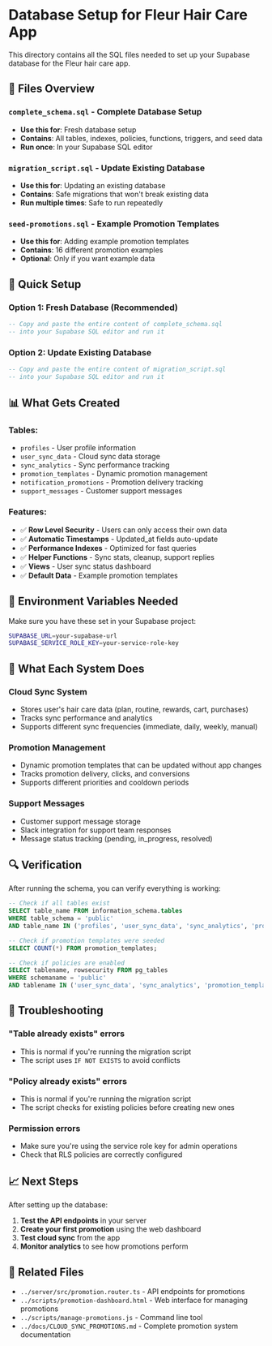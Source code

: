 # Database Setup for Fleur Hair Care App

This directory contains all the SQL files needed to set up your Supabase database for the Fleur hair care app.

## 📁 Files Overview

### **`complete_schema.sql`** - Complete Database Setup
- **Use this for**: Fresh database setup
- **Contains**: All tables, indexes, policies, functions, triggers, and seed data
- **Run once**: In your Supabase SQL editor

### **`migration_script.sql`** - Update Existing Database
- **Use this for**: Updating an existing database
- **Contains**: Safe migrations that won't break existing data
- **Run multiple times**: Safe to run repeatedly

### **`seed-promotions.sql`** - Example Promotion Templates
- **Use this for**: Adding example promotion templates
- **Contains**: 16 different promotion examples
- **Optional**: Only if you want example data

## 🚀 Quick Setup

### **Option 1: Fresh Database (Recommended)**
```sql
-- Copy and paste the entire content of complete_schema.sql
-- into your Supabase SQL editor and run it
```

### **Option 2: Update Existing Database**
```sql
-- Copy and paste the entire content of migration_script.sql
-- into your Supabase SQL editor and run it
```

## 📊 What Gets Created

### **Tables:**
- `profiles` - User profile information
- `user_sync_data` - Cloud sync data storage
- `sync_analytics` - Sync performance tracking
- `promotion_templates` - Dynamic promotion management
- `notification_promotions` - Promotion delivery tracking
- `support_messages` - Customer support messages

### **Features:**
- ✅ **Row Level Security** - Users can only access their own data
- ✅ **Automatic Timestamps** - Updated_at fields auto-update
- ✅ **Performance Indexes** - Optimized for fast queries
- ✅ **Helper Functions** - Sync stats, cleanup, support replies
- ✅ **Views** - User sync status dashboard
- ✅ **Default Data** - Example promotion templates

## 🔧 Environment Variables Needed

Make sure you have these set in your Supabase project:

```bash
SUPABASE_URL=your-supabase-url
SUPABASE_SERVICE_ROLE_KEY=your-service-role-key
```

## 🎯 What Each System Does

### **Cloud Sync System**
- Stores user's hair care data (plan, routine, rewards, cart, purchases)
- Tracks sync performance and analytics
- Supports different sync frequencies (immediate, daily, weekly, manual)

### **Promotion Management**
- Dynamic promotion templates that can be updated without app changes
- Tracks promotion delivery, clicks, and conversions
- Supports different priorities and cooldown periods

### **Support Messages**
- Customer support message storage
- Slack integration for support team responses
- Message status tracking (pending, in_progress, resolved)

## 🔍 Verification

After running the schema, you can verify everything is working:

```sql
-- Check if all tables exist
SELECT table_name FROM information_schema.tables 
WHERE table_schema = 'public' 
AND table_name IN ('profiles', 'user_sync_data', 'sync_analytics', 'promotion_templates', 'notification_promotions', 'support_messages');

-- Check if promotion templates were seeded
SELECT COUNT(*) FROM promotion_templates;

-- Check if policies are enabled
SELECT tablename, rowsecurity FROM pg_tables 
WHERE schemaname = 'public' 
AND tablename IN ('user_sync_data', 'sync_analytics', 'promotion_templates', 'notification_promotions', 'support_messages');
```

## 🚨 Troubleshooting

### **"Table already exists" errors**
- This is normal if you're running the migration script
- The script uses `IF NOT EXISTS` to avoid conflicts

### **"Policy already exists" errors**
- This is normal if you're running the migration script
- The script checks for existing policies before creating new ones

### **Permission errors**
- Make sure you're using the service role key for admin operations
- Check that RLS policies are correctly configured

## 📈 Next Steps

After setting up the database:

1. **Test the API endpoints** in your server
2. **Create your first promotion** using the web dashboard
3. **Test cloud sync** from the app
4. **Monitor analytics** to see how promotions perform

## 🔗 Related Files

- `../server/src/promotion.router.ts` - API endpoints for promotions
- `../scripts/promotion-dashboard.html` - Web interface for managing promotions
- `../scripts/manage-promotions.js` - Command line tool
- `../docs/CLOUD_SYNC_PROMOTIONS.md` - Complete promotion system documentation
